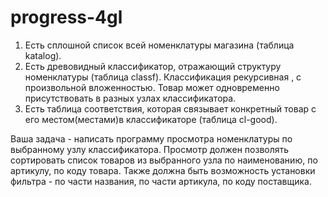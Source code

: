 # progress-4gl

1. Есть сплошной список всей номенклатуры магазина (таблица katalog).
2. Есть древовидный классификатор, отражающий структуру номенклатуры
(таблица  classf). Классификация рекурсивная , с произвольной
вложенностью. Товар может одновременно присутствовать в разных узлах
классификатора.
3. Есть таблица соответствия, которая связывает конкретный товар с его
местом(местами)в классификаторе (таблица cl-good).

Ваша задача - написать программу просмотра номенклатуры по выбранному
узлу классификатора. Просмотр должен позволять сортировать список
товаров из выбранного узла по наименованию, по артикулу, по коду
товара. Также должна быть возможность установки фильтра - по части
названия, по части артикула, по коду поставщика.
